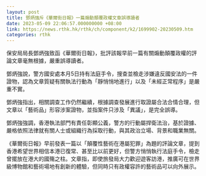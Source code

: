 ```yaml
---
layout: post
title: 鄧炳強斥《華爾街日報》一篇煽動顛覆政權文章誤導讀者
date: 2023-05-09 22:06:57.000000000 +08:00
link: https://news.rthk.hk/rthk/ch/component/k2/1699902-20230509.htm
categories: rthk
---
```


保安局局長鄧炳強致函《華爾街日報》，批評該報早前一篇有關煽動顛覆政權的評論文章毫無根據，嚴重誤導讀者。

鄧炳強說，警方國安處本月5日持有法庭手令，搜查並檢走涉嫌違反國安法的一件證物，認為文章質疑有關執法行動為「靜悄悄地進行」以及「未經正常程序」是嚴重不實。

鄧炳強指出，相關調查工作仍然繼續，根據調查發展進行取證屬合法合情合理，但文章以「藝術品」形容涉案證物，並指案件只涉及「異議」，是完全誤導。

鄧炳強強調，香港執法部門有責任彰顯公義，警方的行動屬捍衛法治，基於證據、嚴格依照法律就有關人士或組織行為採取行動，與其政治立場、背景和職業無關。

《華爾街日報》早前發表一篇以「顛覆性藝術在港屬犯罪」為題的評論文章，提到香港希望世界相信本港已復常、甚至比以前更好，但警方悄悄執行法庭手令，檢走曾擺放在港大的國殤之柱。文章指，即使旅發局大力歡迎遊客訪港，推廣可在世界級博物館和藝術場地有創新的體驗，但同時只有政權容許的藝術品可以向外展示。
